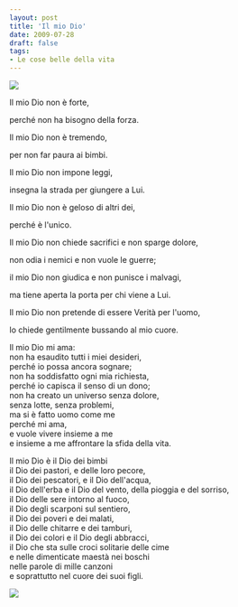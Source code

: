 ```yaml
---
layout: post
title: 'Il mio Dio'
date: 2009-07-28
draft: false
tags: 
- Le cose belle della vita
---
```


  

![](http://www.fornaeffe.net/public/partenza1.jpg)

  
  
Il mio Dio non è forte,  

perché non ha bisogno della forza. 

Il mio Dio non è tremendo,  

per non far paura ai bimbi. 

Il mio Dio non impone leggi,  

insegna la strada per giungere a Lui. 

Il mio Dio non è geloso di altri dei,  

perché è l'unico. 

Il mio Dio non chiede sacrifici e non sparge dolore,  

non odia i nemici e non vuole le guerre; 

il mio Dio non giudica e non punisce i malvagi,  

ma tiene aperta la porta per chi viene a Lui. 

Il mio Dio non pretende di essere Verità per l'uomo,  

lo chiede gentilmente bussando al mio cuore. 

  
Il mio Dio mi ama:  
non ha esaudito tutti i miei desideri,  
perché io possa ancora sognare;  
non ha soddisfatto ogni mia richiesta,  
perché io capisca il senso di un dono;  
non ha creato un universo senza dolore,  
senza lotte, senza problemi,  
ma si è fatto uomo come me  
perché mi ama,  
e vuole vivere insieme a me  
e insieme a me affrontare la sfida della vita.  
  
Il mio Dio è il Dio dei bimbi  
il Dio dei pastori, e delle loro pecore,  
il Dio dei pescatori, e il Dio dell'acqua,  
il Dio dell'erba e il Dio del vento, della pioggia e del sorriso,  
il Dio delle sere intorno al fuoco,  
il Dio degli scarponi sul sentiero,  
il Dio dei poveri e dei malati,  
il Dio delle chitarre e dei tamburi,  
il Dio dei colori e il Dio degli abbracci,  
il Dio che sta sulle croci solitarie delle cime  
e nelle dimenticate maestà nei boschi  
nelle parole di mille canzoni  
e soprattutto nel cuore dei suoi figli.  

![](http://www.fornaeffe.net/public/partenza2.jpg)